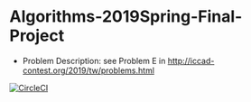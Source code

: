 # Algorithms-2019Spring-Final-Project

* Problem Description:
see Problem E in http://iccad-contest.org/2019/tw/problems.html

[![CircleCI](https://circleci.com/gh/raywu0123/Algorithms-2019Spring-Final-Project.svg?style=svg&circle-token=8b6e46185288ddbb2f2b0ddd2f1951e0cb0671af)](https://circleci.com/gh/raywu0123/Algorithms-2019Spring-Final-Project)
